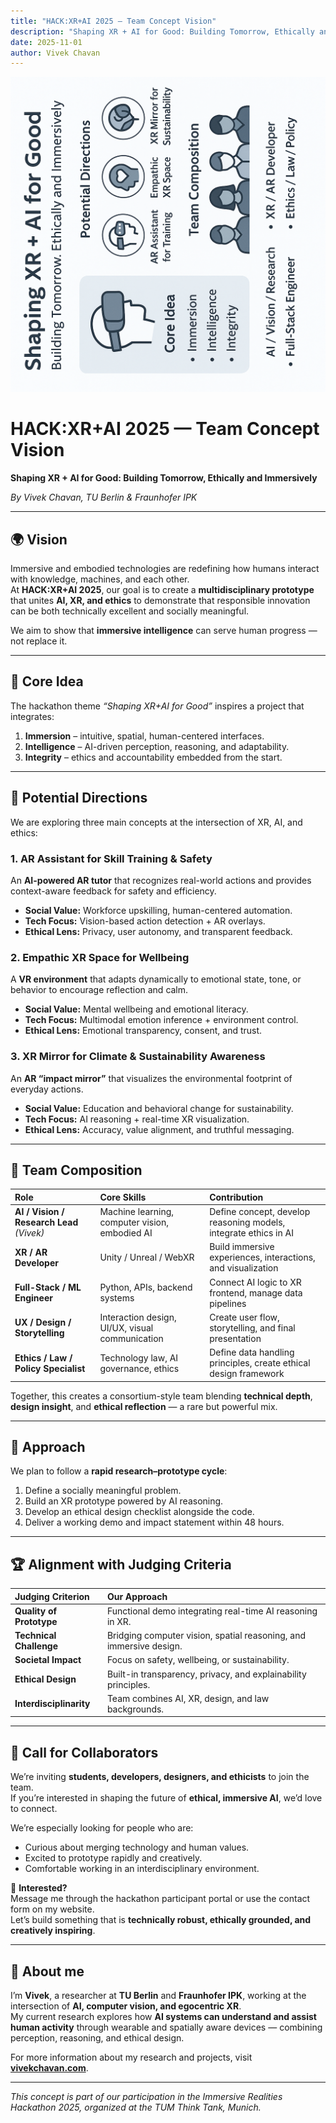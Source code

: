 ```yaml
---
title: "HACK:XR+AI 2025 — Team Concept Vision"
description: "Shaping XR + AI for Good: Building Tomorrow, Ethically and Immersively"
date: 2025-11-01
author: Vivek Chavan
---
```


![XR + AI Concept Overview](/assets/xr_concept.png)

# HACK:XR+AI 2025 — Team Concept Vision  
**Shaping XR + AI for Good: Building Tomorrow, Ethically and Immersively**

*By Vivek Chavan, TU Berlin & Fraunhofer IPK*

---

## 🌍 Vision
Immersive and embodied technologies are redefining how humans interact with knowledge, machines, and each other.  
At **HACK:XR+AI 2025**, our goal is to create a **multidisciplinary prototype** that unites **AI, XR, and ethics** to demonstrate that responsible innovation can be both technically excellent and socially meaningful.

We aim to show that **immersive intelligence** can serve human progress — not replace it.

---

## 🎯 Core Idea
The hackathon theme *“Shaping XR+AI for Good”* inspires a project that integrates:

1. **Immersion** – intuitive, spatial, human-centered interfaces.  
2. **Intelligence** – AI-driven perception, reasoning, and adaptability.  
3. **Integrity** – ethics and accountability embedded from the start.

---

## 🧩 Potential Directions
We are exploring three main concepts at the intersection of XR, AI, and ethics:

### 1. AR Assistant for Skill Training & Safety
An **AI-powered AR tutor** that recognizes real-world actions and provides context-aware feedback for safety and efficiency.  
- **Social Value:** Workforce upskilling, human-centered automation.  
- **Tech Focus:** Vision-based action detection + AR overlays.  
- **Ethical Lens:** Privacy, user autonomy, and transparent feedback.

### 2. Empathic XR Space for Wellbeing
A **VR environment** that adapts dynamically to emotional state, tone, or behavior to encourage reflection and calm.  
- **Social Value:** Mental wellbeing and emotional literacy.  
- **Tech Focus:** Multimodal emotion inference + environment control.  
- **Ethical Lens:** Emotional transparency, consent, and trust.

### 3. XR Mirror for Climate & Sustainability Awareness
An **AR “impact mirror”** that visualizes the environmental footprint of everyday actions.  
- **Social Value:** Education and behavioral change for sustainability.  
- **Tech Focus:** AI reasoning + real-time XR visualization.  
- **Ethical Lens:** Accuracy, value alignment, and truthful messaging.

---

## 👥 Team Composition

| Role | Core Skills | Contribution |
|:--|:--|:--|
| **AI / Vision / Research Lead** *(Vivek)* | Machine learning, computer vision, embodied AI | Define concept, develop reasoning models, integrate ethics in AI |
| **XR / AR Developer** | Unity / Unreal / WebXR | Build immersive experiences, interactions, and visualization |
| **Full-Stack / ML Engineer** | Python, APIs, backend systems | Connect AI logic to XR frontend, manage data pipelines |
| **UX / Design / Storytelling** | Interaction design, UI/UX, visual communication | Create user flow, storytelling, and final presentation |
| **Ethics / Law / Policy Specialist** | Technology law, AI governance, ethics | Define data handling principles, create ethical design framework |

Together, this creates a consortium-style team blending **technical depth**, **design insight**, and **ethical reflection** — a rare but powerful mix.

---

## 🧠 Approach
We plan to follow a **rapid research–prototype cycle**:

1. Define a socially meaningful problem.  
2. Build an XR prototype powered by AI reasoning.  
3. Develop an ethical design checklist alongside the code.  
4. Deliver a working demo and impact statement within 48 hours.

---

## 🏆 Alignment with Judging Criteria

| **Judging Criterion** | **Our Approach** |
|:-----------------------|:----------------|
| **Quality of Prototype** | Functional demo integrating real-time AI reasoning in XR. |
| **Technical Challenge** | Bridging computer vision, spatial reasoning, and immersive design. |
| **Societal Impact** | Focus on safety, wellbeing, or sustainability. |
| **Ethical Design** | Built-in transparency, privacy, and explainability principles. |
| **Interdisciplinarity** | Team combines AI, XR, design, and law backgrounds. |

---

## 🤝 Call for Collaborators
We’re inviting **students, developers, designers, and ethicists** to join the team.  
If you’re interested in shaping the future of **ethical, immersive AI**, we’d love to connect.

We’re especially looking for people who are:
- Curious about merging technology and human values.  
- Excited to prototype rapidly and creatively.  
- Comfortable working in an interdisciplinary environment.

📩 **Interested?**  
Message me through the hackathon participant portal or use the contact form on my website.  
Let’s build something that is **technically robust, ethically grounded, and creatively inspiring**.

---

## 👤 About me
I’m **Vivek**, a researcher at **TU Berlin** and **Fraunhofer IPK**, working at the intersection of **AI, computer vision, and egocentric XR**.  
My current research explores how **AI systems can understand and assist human activity** through wearable and spatially aware devices — combining perception, reasoning, and ethical design.

For more information about my research and projects, visit [**vivekchavan.com**](https://vivekchavan.com).

---

*This concept is part of our participation in the Immersive Realities Hackathon 2025, organized at the TUM Think Tank, Munich.*
